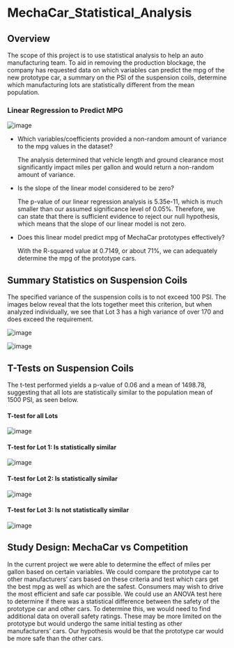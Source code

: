 # MechaCar_Statistical_Analysis

## Overview

The scope of this project is to use statistical analysis to help an auto manufacturing team. To aid in removing the production blockage, the company has requested data on which variables can predict the mpg of the new prototype car, a summary on the PSI of the suspension coils, determine which manufacturing lots are statistically different from the mean population. 


### Linear Regression to Predict MPG

![image](https://user-images.githubusercontent.com/78892035/121923976-78cc8080-cd09-11eb-86c5-e1894c13418b.png)

- Which variables/coefficients provided a non-random amount of variance to the mpg values in the dataset? 

  The analysis determined that vehicle length and ground clearance most significantly impact miles     per gallon and would return a non-random amount of variance.

- Is the slope of the linear model considered to be zero? 

  The p-value of our linear regression analysis is 5.35e-11, which is much smaller than our assumed     significance level of 0.05%. Therefore, we can state that there is sufficient evidence to reject     our null hypothesis, which means that the slope of our linear model is not zero.

- Does this linear model predict mpg of MechaCar prototypes effectively? 

  With the R-squared value at 0.7149, or about 71%, we can adequately determine the mpg of the         prototype cars.

## Summary Statistics on Suspension Coils

The specified variance of the suspension coils is to not exceed 100 PSI. The images below reveal that the lots together meet this criterion, but when analyzed individually, we see that Lot 3 has a high variance of over 170 and does exceed the requirement.

![image](https://user-images.githubusercontent.com/78892035/121925741-37d56b80-cd0b-11eb-9cc4-61e8af64c512.png)


![image](https://user-images.githubusercontent.com/78892035/121925659-255b3200-cd0b-11eb-817f-5f1e9d0b324a.png)


## T-Tests on Suspension Coils

The t-test performed yields a p-value of 0.06 and a mean of 1498.78, suggesting that all lots are statistically similar to the population mean of 1500 PSI, as seen below. 

#### T-test for all Lots
![image](https://user-images.githubusercontent.com/78892035/121927955-a74c5a80-cd0d-11eb-846b-204b5f4260f5.png)

#### T-test for Lot 1: Is statistically similar
![image](https://user-images.githubusercontent.com/78892035/121928003-b6330d00-cd0d-11eb-9c7f-3f60fbc2f153.png)

#### T-test for Lot 2: Is statistically similar
![image](https://user-images.githubusercontent.com/78892035/121928088-cb0fa080-cd0d-11eb-9496-06ab2a9557e6.png)

#### T-test for Lot 3: Is not statistically similar
![image](https://user-images.githubusercontent.com/78892035/121928134-d8c52600-cd0d-11eb-8895-09536efd30c5.png)


## Study Design: MechaCar vs Competition

In the current project we were able to determine the effect of miles per gallon based on certain variables. We could compare the prototype car to other manufacturers’ cars based on these criteria and test which cars get the best mpg as well as which are the safest. Consumers may wish to drive the most efficient and safe car possible. We could use an ANOVA test here to determine if there was a statistical difference between the safety of the prototype car and other cars. To determine this, we would need to find additional data on overall safety ratings. These may be more limited on the prototype but would undergo the same initial testing as other manufacturers’ cars. Our hypothesis would be that the prototype car would be more safe than the other cars.
